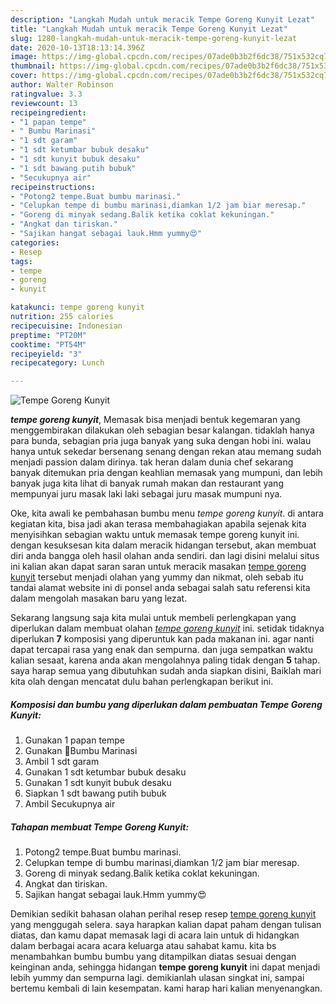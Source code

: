 ```yaml
---
description: "Langkah Mudah untuk meracik Tempe Goreng Kunyit Lezat"
title: "Langkah Mudah untuk meracik Tempe Goreng Kunyit Lezat"
slug: 1280-langkah-mudah-untuk-meracik-tempe-goreng-kunyit-lezat
date: 2020-10-13T18:13:14.396Z
image: https://img-global.cpcdn.com/recipes/07ade0b3b2f6dc38/751x532cq70/tempe-goreng-kunyit-foto-resep-utama.jpg
thumbnail: https://img-global.cpcdn.com/recipes/07ade0b3b2f6dc38/751x532cq70/tempe-goreng-kunyit-foto-resep-utama.jpg
cover: https://img-global.cpcdn.com/recipes/07ade0b3b2f6dc38/751x532cq70/tempe-goreng-kunyit-foto-resep-utama.jpg
author: Walter Robinson
ratingvalue: 3.3
reviewcount: 13
recipeingredient:
- "1 papan tempe"
- " Bumbu Marinasi"
- "1 sdt garam"
- "1 sdt ketumbar bubuk desaku"
- "1 sdt kunyit bubuk desaku"
- "1 sdt bawang putih bubuk"
- "Secukupnya air"
recipeinstructions:
- "Potong2 tempe.Buat bumbu marinasi."
- "Celupkan tempe di bumbu marinasi,diamkan 1/2 jam biar meresap."
- "Goreng di minyak sedang.Balik ketika coklat kekuningan."
- "Angkat dan tiriskan."
- "Sajikan hangat sebagai lauk.Hmm yummy😍"
categories:
- Resep
tags:
- tempe
- goreng
- kunyit

katakunci: tempe goreng kunyit 
nutrition: 255 calories
recipecuisine: Indonesian
preptime: "PT20M"
cooktime: "PT54M"
recipeyield: "3"
recipecategory: Lunch

---
```



![Tempe Goreng Kunyit](https://img-global.cpcdn.com/recipes/07ade0b3b2f6dc38/751x532cq70/tempe-goreng-kunyit-foto-resep-utama.jpg)

<b><i>tempe goreng kunyit</i></b>, Memasak bisa menjadi bentuk kegemaran yang menggembirakan dilakukan oleh sebagian besar kalangan. tidaklah hanya para bunda, sebagian pria juga banyak yang suka dengan hobi ini. walau hanya untuk sekedar bersenang senang dengan rekan atau memang sudah menjadi passion dalam dirinya. tak heran dalam dunia chef sekarang banyak ditemukan pria dengan keahlian memasak yang mumpuni, dan lebih banyak juga kita lihat di banyak rumah makan dan restaurant yang mempunyai juru masak laki laki sebagai juru masak mumpuni nya.

Oke, kita awali ke pembahasan bumbu menu <i>tempe goreng kunyit</i>. di antara kegiatan kita, bisa jadi akan terasa membahagiakan apabila sejenak kita menyisihkan sebagian waktu untuk memasak tempe goreng kunyit ini. dengan kesuksesan kita dalam meracik hidangan tersebut, akan membuat diri anda bangga oleh hasil olahan anda sendiri. dan lagi disini melalui situs ini kalian akan dapat saran saran untuk meracik masakan <u>tempe goreng kunyit</u> tersebut menjadi olahan yang yummy dan nikmat, oleh sebab itu tandai alamat website ini di ponsel anda sebagai salah satu referensi kita dalam mengolah masakan baru yang lezat.




Sekarang langsung saja kita mulai untuk membeli perlengkapan yang diperlukan dalam membuat olahan <u><i>tempe goreng kunyit</i></u> ini. setidak tidaknya diperlukan <b>7</b> komposisi yang diperuntuk kan pada makanan ini. agar nanti dapat tercapai rasa yang enak dan sempurna. dan juga sempatkan waktu kalian sesaat, karena anda akan mengolahnya paling tidak dengan <b>5</b> tahap. saya harap semua yang dibutuhkan sudah anda siapkan disini, Baiklah mari kita olah dengan mencatat dulu bahan perlengkapan berikut ini.

<!--inarticleads1-->

##### Komposisi dan bumbu yang diperlukan dalam pembuatan Tempe Goreng Kunyit:

1. Gunakan 1 papan tempe
1. Gunakan  🔼Bumbu Marinasi
1. Ambil 1 sdt garam
1. Gunakan 1 sdt ketumbar bubuk desaku
1. Gunakan 1 sdt kunyit bubuk desaku
1. Siapkan 1 sdt bawang putih bubuk
1. Ambil Secukupnya air




<!--inarticleads2-->

##### Tahapan membuat Tempe Goreng Kunyit:

1. Potong2 tempe.Buat bumbu marinasi.
1. Celupkan tempe di bumbu marinasi,diamkan 1/2 jam biar meresap.
1. Goreng di minyak sedang.Balik ketika coklat kekuningan.
1. Angkat dan tiriskan.
1. Sajikan hangat sebagai lauk.Hmm yummy😍




Demikian sedikit bahasan olahan perihal resep resep <u>tempe goreng kunyit</u> yang menggugah selera. saya harapkan kalian dapat paham dengan tulisan diatas, dan kamu dapat memasak lagi di acara lain untuk di hidangkan dalam berbagai acara acara keluarga atau sahabat kamu. kita bs menambahkan bumbu bumbu yang ditampilkan diatas sesuai dengan keinginan anda, sehingga hidangan <b>tempe goreng kunyit</b> ini dapat menjadi lebih yummy dan sempurna lagi. demikianlah ulasan singkat ini, sampai bertemu kembali di lain kesempatan. kami harap hari kalian menyenangkan.
